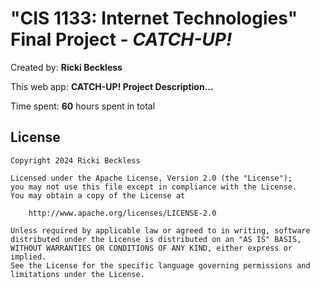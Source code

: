 # "CIS 1133: Internet Technologies" Final Project - *CATCH-UP!*

Created by: **Ricki Beckless**

<!-- **[https://projecta-st.netlify.app/](https://projecta-st.netlify.app/)** -->

This web app: **CATCH-UP! Project Description...**

Time spent: **60** hours spent in total

<!-- ## Features

The following features are implemented:

- [ ] 
- [ ] 
- [ ] 
- [ ] 
- [ ] 
- [ ] 
- [ ] 
- [ ] 

## Video Walkthrough

Here's a walkthrough of implemented user stories:

<img src='https://media.giphy.com/media/v1.Y2lkPTc5MGI3NjExZ3hvdzd4emlvZmx1NW4yNjY2YmU5cDJiMnF3ODNyem5jeGhiMTNlaSZlcD12MV9pbnRlcm5hbF9naWZfYnlfaWQmY3Q9Zw/sfCKmuMoeEZ4rxkW2M/giphy.gif' title='Project A Video Walkthrough' width='' alt='Video Walkthrough' />

GIF also found at [Project A](https://media.giphy.com/media/v1.Y2lkPTc5MGI3NjExZ3hvdzd4emlvZmx1NW4yNjY2YmU5cDJiMnF3ODNyem5jeGhiMTNlaSZlcD12MV9pbnRlcm5hbF9naWZfYnlfaWQmY3Q9Zw/sfCKmuMoeEZ4rxkW2M/giphy.gif) on GIPHY

GIF created with ...  
[ScreenToGif](https://www.screentogif.com/) for Windows

## Notes

Describe any challenges encountered while building the app. -->

## License

    Copyright 2024 Ricki Beckless

    Licensed under the Apache License, Version 2.0 (the "License");
    you may not use this file except in compliance with the License.
    You may obtain a copy of the License at

        http://www.apache.org/licenses/LICENSE-2.0

    Unless required by applicable law or agreed to in writing, software
    distributed under the License is distributed on an "AS IS" BASIS,
    WITHOUT WARRANTIES OR CONDITIONS OF ANY KIND, either express or implied.
    See the License for the specific language governing permissions and
    limitations under the License.
